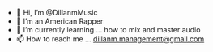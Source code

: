 - 👋 Hi, I’m @DillanmMusic
- 👀 I’m an American Rapper
- 🌱 I’m currently learning ... how to mix and master audio
- 📫 How to reach me ... dillanm.management@gmail.com

<!---
DillanmMusic/DillanmMusic is a ✨ special ✨ repository because its `README.md` (this file) appears on your GitHub profile.
You can click the Preview link to take a look at your changes.
--->
